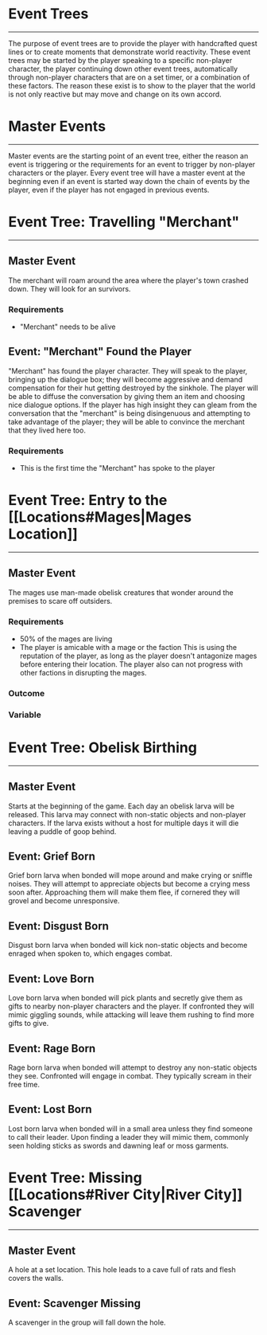 # Event Trees
---
The purpose of event trees are to provide the player with handcrafted quest lines or to create moments that demonstrate world reactivity. These event trees may be started by the player speaking to a specific non-player character, the player continuing down other event trees, automatically through non-player characters that are on a set timer, or a combination of these factors. The reason these exist is to show to the player that the world is not only reactive but may move and change on its own accord.

# Master Events
---
Master events are the starting point of an event tree, either the reason an event is triggering or the requirements for an event to trigger by non-player characters or the player. Every event tree will have a master event at the beginning even if an event is started way down the chain of events by the player, even if the player has not engaged in previous events.

# Event Tree: Travelling "Merchant"
---
## Master Event
The merchant will roam around the area where the player's town crashed down. They will look for an survivors.

### Requirements
- "Merchant" needs to be alive

## Event: "Merchant" Found the Player
"Merchant" has found the player character. They will speak to the player, bringing up the dialogue box; they will become aggressive and demand compensation for their hut getting destroyed by the sinkhole. The player will be able to diffuse the conversation by giving them an item and choosing nice dialogue options. If the player has high insight they can gleam from the conversation that the "merchant" is being disingenuous and attempting to take advantage of the player; they will be able to convince the merchant that they lived here too.
### Requirements
- This is the first time the "Merchant" has spoke to the player

# Event Tree: Entry to the [[Locations#Mages|Mages Location]]
---
## Master Event
The mages use man-made obelisk creatures that wonder around the premises to scare off outsiders.

### Requirements
- 50% of the mages are living
- The player is amicable with a mage or the faction
	This is using the reputation of the player, as long as the player doesn't antagonize mages before entering their location. The player also can not progress with other factions in disrupting the mages.

### Outcome


### Variable

# Event Tree: Obelisk Birthing
---
## Master Event
Starts at the beginning of the game. Each day an obelisk larva will be released. This larva may connect with non-static objects and non-player characters. If the larva exists without a host for multiple days it will die leaving a puddle of goop behind.

## Event: Grief Born
Grief born larva when bonded will mope around and make crying or sniffle noises. They will attempt to appreciate objects but become a crying mess soon after. Approaching them will make them flee, if cornered they will grovel and become unresponsive.

## Event: Disgust Born
Disgust born larva when bonded will kick non-static objects and become enraged when spoken to, which engages combat.

## Event: Love Born
Love born larva when bonded will pick plants and secretly give them as gifts to nearby non-player characters and the player. If confronted they will mimic giggling sounds, while attacking will leave them rushing to find more gifts to give.

## Event: Rage Born
Rage born larva when bonded will attempt to destroy any non-static objects they see. Confronted will engage in combat. They typically scream in their free time.

## Event: Lost Born
Lost born larva when bonded will in a small area unless they find someone to call their leader. Upon finding a leader they will mimic them, commonly seen holding sticks as swords and dawning leaf or moss garments.

# Event Tree: Missing [[Locations#River City|River City]] Scavenger
---
## Master Event
A hole at a set location. This hole leads to a cave full of rats and flesh covers the walls.

## Event: Scavenger Missing
A scavenger in the group will fall down the hole.